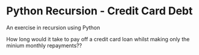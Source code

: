 # Python Recursion - Credit Card Debt
An exercise in recursion using Python

How long would it take to pay off a credit card loan whilst making only the minium monthly repayments??
